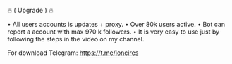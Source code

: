 🔥 ( Upgrade ) 🔥

• All users accounts is updates + proxy.
• Over 80k users active.
• Bot can report a account with max 970 k followers.
• It is very easy to use just by following the steps in the video on my channel.

For download Telegram: https://t.me/ioncires
